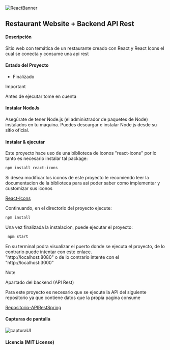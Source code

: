 ![ReactBanner](https://github.com/AlexandrHM/devChallenges-JavaScriptPath/assets/44487342/b1cd253e-76a6-4b9b-92d3-2f538b38dae7)

##  Restaurant Website + Backend API Rest

#### Descripción
<p>Sitio web con temática de un restaurante creado con React y React Icons el cual se conecta y consume una api rest</p>

#### Estado del Proyecto
+ Finalizado 

> [!IMPORTANT]
> Antes de ejecutar tome en cuenta

#### Instalar NodeJs
<p>Asegúrate de tener Node.js (el administrador de paquetes de Node) instalados en tu máquina. Puedes descargar e instalar Node.js desde su sitio oficial.</p>

#### Instalar & ejecutar
<p>Este proyecto hace uso de una biblioteca de iconos "react-icons" por lo tanto es necesario instalar tal package: </p>

```bash
npm install react-icons
```
<p>Si desea modificar los iconos de este proyecto le recomiendo leer la documentacion de la biblioteca
para asi poder saber como implementar y customizar sus iconos</p>

[React-Icons](https://react-icons.github.io/react-icons/ "React-Icons")

<p> Continuando, en el directorio del proyecto ejecute: </p>

```bash
npm install
```

<p>Una vez finalizada la instalacion, puede ejecutar el proyecto: </p></p>

```bash
 npm start
```
<p>En su terminal podra visualizar el puerto donde se ejecuta el proyecto, de lo contrario puede intentar con este enlace. <br>
"http://localhost:8080" o de lo contrario intente con el "http://localhost:3000" </p>

> [!NOTE]
> Apartado del backend (API Rest)

<p>Para este proyecto es necesario que se ejecute la API del siguiente repositorio ya que contiene datos que la propia pagina consume</p>

[Repositorio-APIRestSpring](https://github.com/AlexandrHM/restauranteApi "Repositorio-APIRestSpring")

#### Capturas de pantalla
![capturaUI](https://github.com/AlexandrHM/restaurantReactJS/assets/44487342/f8914a5c-db24-4442-a594-d59910dff475)

#### Licencia (MIT License)
